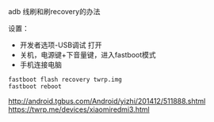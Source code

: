 
adb 线刷和刷recovery的办法

设置：
- 开发者选项-USB调试 打开
- 关机，电源键+下音量键，进入fastboot模式
- 手机连接电脑

```
fastboot flash recovery twrp.img
fastboot reboot
```

http://android.tgbus.com/Android/yizhi/201412/511888.shtml
https://twrp.me/devices/xiaomiredmi3.html
